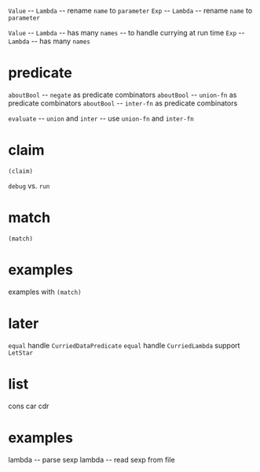 `Value` -- `Lambda` -- rename `name` to `parameter`
`Exp` -- `Lambda` -- rename `name` to `parameter`

`Value` -- `Lambda` -- has many `names` -- to handle currying at run time
`Exp` -- `Lambda` -- has many `names`

# predicate

`aboutBool` -- `negate` as predicate combinators
`aboutBool` -- `union-fn` as predicate combinators
`aboutBool` -- `inter-fn` as predicate combinators

`evaluate` -- `union` and `inter` -- use `union-fn` and `inter-fn`

# claim

`(claim)`

`debug` vs. `run`

# match

`(match)`

# examples

examples with `(match)`

# later

`equal` handle `CurriedDataPredicate`
`equal` handle `CurriedLambda`
support `LetStar`

# list

cons car cdr

# examples

lambda -- parse sexp
lambda -- read sexp from file
